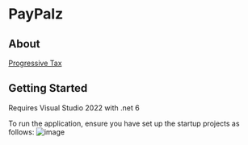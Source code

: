 # PayPalz

## About

[Progressive Tax](https://planetcalc.com/7197/)

## Getting Started

Requires Visual Studio 2022 with .net 6

To run the application, ensure you have set up the startup projects as follows:
![image](https://user-images.githubusercontent.com/105444450/168965177-518be6f6-6a04-4e7d-9c33-a1224d23ea45.png)
